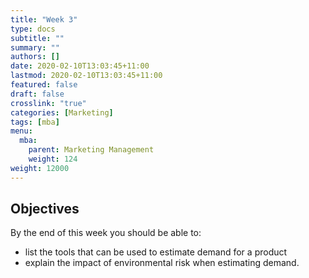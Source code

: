 ```yaml
---
title: "Week 3"
type: docs
subtitle: ""
summary: ""
authors: []
date: 2020-02-10T13:03:45+11:00
lastmod: 2020-02-10T13:03:45+11:00
featured: false
draft: false
crosslink: "true"
categories: [Marketing]
tags: [mba]
menu:
  mba:
    parent: Marketing Management
    weight: 124
weight: 12000
---
```


## Objectives

By the end of this week you should be able to:

- list the tools that can be used to estimate demand for a product
- explain the impact of environmental risk when estimating demand.